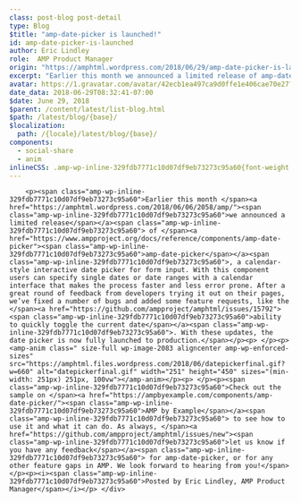 ```yaml
---
class: post-blog post-detail
type: Blog
$title: "amp-date-picker is launched!"
id: amp-date-picker-is-launched
author: Eric Lindley
role:  AMP Product Manager
origin: "https://amphtml.wordpress.com/2018/06/29/amp-date-picker-is-launched/amp/"
excerpt: "Earlier this month we announced a limited release of amp-date-picker, a calendar-style interactive date picker for form input. With this component users can specify single dates or date ranges with a calendar interface that makes the process faster and less error prone. After a great round of feedback from developers trying it out on their [&#8230;]"
avatar: https://1.gravatar.com/avatar/42ecb1ea497ca9d0ffe1e406cae70e27?s=96&d=identicon&r=G
date_data: 2018-06-29T08:32:41-07:00
$date: June 29, 2018
$parent: /content/latest/list-blog.html
$path: /latest/blog/{base}/
$localization:
  path: /{locale}/latest/blog/{base}/
components:
  - social-share
  - anim
inlineCSS: .amp-wp-inline-329fdb7771c10d07df9eb73273c95a60{font-weight:400;}
---
```


<div class="amp-wp-article-content">

		<p><span class="amp-wp-inline-329fdb7771c10d07df9eb73273c95a60">Earlier this month </span><a href="https://amphtml.wordpress.com/2018/06/06/2058/amp/"><span class="amp-wp-inline-329fdb7771c10d07df9eb73273c95a60">we announced a limited release</span></a><span class="amp-wp-inline-329fdb7771c10d07df9eb73273c95a60"> of </span><a href="https://www.ampproject.org/docs/reference/components/amp-date-picker"><span class="amp-wp-inline-329fdb7771c10d07df9eb73273c95a60">amp-date-picker</span></a><span class="amp-wp-inline-329fdb7771c10d07df9eb73273c95a60">, a calendar-style interactive date picker for form input. With this component users can specify single dates or date ranges with a calendar interface that makes the process faster and less error prone. After a great round of feedback from developers trying it out on their pages, we’ve fixed a number of bugs and added some feature requests, like the </span><a href="https://github.com/ampproject/amphtml/issues/15792"><span class="amp-wp-inline-329fdb7771c10d07df9eb73273c95a60">ability to quickly toggle the current date</span></a><span class="amp-wp-inline-329fdb7771c10d07df9eb73273c95a60">. With these updates, the date picker is now fully launched to production.</span></p><p> </p><p><amp-anim class=" size-full wp-image-2083 aligncenter amp-wp-enforced-sizes" src="https://amphtml.files.wordpress.com/2018/06/datepickerfinal.gif?w=660" alt="datepickerfinal.gif" width="251" height="450" sizes="(min-width: 251px) 251px, 100vw"></amp-anim></p><p> </p><p><span class="amp-wp-inline-329fdb7771c10d07df9eb73273c95a60">Check out the sample on </span><a href="https://ampbyexample.com/components/amp-date-picker/"><span class="amp-wp-inline-329fdb7771c10d07df9eb73273c95a60">AMP by Example</span></a><span class="amp-wp-inline-329fdb7771c10d07df9eb73273c95a60"> to see how to use it and what it can do. As always, </span><a href="https://github.com/ampproject/amphtml/issues/new"><span class="amp-wp-inline-329fdb7771c10d07df9eb73273c95a60">let us know if you have any feedback</span></a><span class="amp-wp-inline-329fdb7771c10d07df9eb73273c95a60"> for amp-date-picker, or for any other feature gaps in AMP. We look forward to hearing from you!</span></p><p><i><span class="amp-wp-inline-329fdb7771c10d07df9eb73273c95a60">Posted by Eric Lindley, AMP Product Manager</span></i></p>	</div>

	

</div>

